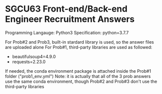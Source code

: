# SGCU63 Front-end/Back-end Engineer Recruitment Answers

Programming Langauge: Python3
Specification: python=3.7.7

For Prob#2 and Prob3, built-in stardard library is used, so the answer files are uploaded alone
For Prob#1, third-party libraries are used as followed:
  - beautifulsoup4=4.9.0
  - requests=2.23.0

If needed, the conda environment package is attached inside the Prob#1 folder ("prob1_env.yml")
Note: it is actually that all of the 3 prob answers use the same conda environment, though Prob#2 and Prob#3 don't use the third-party libraries
